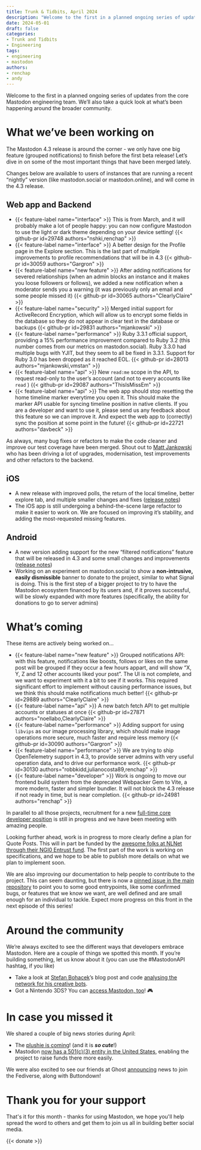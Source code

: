 ```yaml
---
title: Trunk & Tidbits, April 2024
description: "Welcome to the first in a planned ongoing series of updates from the core Mastodon engineering team"
date: 2024-05-01
draft: false
categories:
- Trunk and Tidbits
- Engineering
tags:
- engineering
- mastodon
authors:
- renchap
- andy
---
```


Welcome to the first in a planned ongoing series of updates from the core Mastodon engineering team. We’ll also take a quick look at what’s been happening around the broader community.

# What we’ve been working on

The Mastodon 4.3 release is around the corner - we only have one big feature (grouped notifications) to finish before the first beta release! Let’s dive in on some of the most important things that have been merged lately.

Changes below are available to users of instances that are running a recent “nightly” version (like mastodon.social or mastodon.online), and will come in the 4.3 release.

## Web app and Backend

<div class="features-list">

- {{< feature-label name="interface" >}} This is from March, and it will probably make a lot of people happy: you can now configure Mastodon to use the light or dark theme depending on your device setting! {{< github-pr id=29748 authors="nshki,renchap" >}}
- {{< feature-label name="interface" >}} A better design for the Profile page in the Explore section. This is the last part of multiple improvements to profile recommendations that will be in 4.3 {{< github-pr id=30059 authors="Gargron" >}}
- {{< feature-label name="new feature" >}} After adding notifications for severed relationships (when an admin blocks an instance and it makes you loose followers or follows), we added a new notification when a moderator sends you a warning (it was previously only an email and some people missed it) {{< github-pr id=30065 authors="ClearlyClaire" >}}
- {{< feature-label name="security" >}} Merged initial support for ActiveRecord Encryption, which will allow us to encrypt some fields in the database so they do not appear in clear text in the database or backups {{< github-pr id=29831 authors="mjankowski" >}}
- {{< feature-label name="performance" >}} Ruby 3.3.1 official support, providing a 15% performance improvement compared to Ruby 3.2 (this number comes from our metrics on mastodon.social). Ruby 3.3.0 had multiple bugs with YJIT, but they seem to all be fixed in 3.3.1. Support for Ruby 3.0 has been dropped as it reached EOL. {{< github-pr id=28013 authors="mjankowski,vmstan" >}}
- {{< feature-label name="api" >}} New `read:me` scope in the API, to request read-only to the user’s account (and not to every accounts like `read` ) {{< github-pr id=29087 authors="ThisIsMissEm" >}}
- {{< feature-label name="api" >}} The web app should stop resetting the home timeline marker everytime you open it. This should make the marker API usable for syncing timeline position in native clients. If you are a developer and want to use it, please send us any feedback about this feature so we can improve it. And expect the web app to (correctly) sync the position at some point in the future! {{< github-pr id=22721 authors="davbeck" >}}

</div>

As always, many bug fixes or refactors to make the code cleaner and improve our test coverage have been merged. Shout out to [Matt Jankowski](https://cyber.digital-cache.cloud/@matt) who has been driving a lot of upgrades, modernisation, test improvements and other refactors to the backend.

## iOS

- A new release with improved polls, the return of the local timeline, better explore tab, and multiple smaller changes and fixes ([release notes](https://github.com/mastodon/mastodon-ios/releases/tag/2024.4))
- The iOS app is still undergoing a behind-the-scene large refactor to make it easier to work on. We are focused on improving it’s stability, and adding the most-requested missing features.

## Android

- A new version adding support for the new “filtered notifications” feature that will be released in 4.3 and some small changes and improvements ([release notes](https://github.com/mastodon/mastodon-android/releases/tag/v2.5.0))
- Working on an experiment on mastodon.social to show a **non-intrusive, easily dismissible** banner to donate to the project, similar to what Signal is doing. This is the first step of a bigger project to try to have the Mastodon ecosystem financed by its users and, if it proves successful, will be slowly expanded with more features (specifically, the ability for donations to go to server admins)

# What’s coming

These items are actively being worked on…

<div class="features-list">

- {{< feature-label name="new feature" >}} Grouped notifications API: with this feature, notifications like boosts, follows or likes on the same post will be grouped if they occur a few hours appart, and will show “X, Y, Z and 12 other accounts liked your post”. The UI is not complete, and we want to experiment with it a bit to see if it works. This required significant effort to implement without causing performance issues, but we think this should make notifications much better! {{< github-pr id=29889 authors="ClearlyClaire" >}}
- {{< feature-label name="api" >}} A new batch fetch API to get multiple accounts or statuses at once {{< github-pr id=27871 authors="noellabo,ClearlyClaire" >}}
- {{< feature-label name="performance" >}} Adding support for using `libvips` as our image processing library, which should make image operations more secure, much faster and require less memory {{< github-pr id=30090 authors="Gargron" >}}
- {{< feature-label name="performance" >}} We are trying to ship OpenTelemetry support in 4.3, to provide server admins with very useful operation data, and to drive our performance work. {{< github-pr id=30130 authors="robbkidd,julianocosta89,renchap" >}}
- {{< feature-label name="developer" >}} Work is ongoing to move our frontend build system from the deprecated Webpacker Gem to Vite, a more modern, faster and simpler bundler. It will not block the 4.3 release if not ready in time, but is near completion. {{< github-pr id=24981 authors="renchap" >}}

</div>

In parallel to all those projects, recruitment for a new [full-time core developer position](https://jobs.ashbyhq.com/mastodon/de1e4d8a-5639-4b6a-86d7-97bd9c768b02) is still in progress and we have been meeting with amazing people.

Looking further ahead, work is in progress to more clearly define a plan for Quote Posts. This will in part be funded by the [awesome folks at NLNet through their NGI0 Entrust fund](https://nlnet.nl/project/Mastodon-Quoting/). The first part of the work is working on specifications, and we hope to be able to publish more details on what we plan to implement soon.

We are also improving our documentation to help people to contribute to the project. This can seem daunting, but there is now a [pinned issue in the main repository](https://github.com/mastodon/mastodon/issues/30167) to point you to some good entrypoints, like some confirmed bugs, or features that we know we want, are well defined and are small enough for an individual to tackle. Expect more progress on this front in the next episode of this series!

# Around the community

We’re always excited to see the different ways that developers embrace Mastodon. Here are a couple of things we spotted this month. If you’re building something, let us know about it (you can use the #MastodonAPI hashtag, if you like)

- Take a look at [Stefan Bohacek](https://stefanbohacek.online/@stefan)’s blog post and code [analysing the network for his creative bots](https://stefanbohacek.com/blog/analyzing-fediverse-followers/).
- Got a Nintendo 3DS? You can [access Mastodon, too](https://wetdry.world/@760ceb3b9c0ba4872cadf3ce35a7a4/112338857837231408)! 🎮

# In case you missed it

We shared a couple of big news stories during April:

- The [plushie is coming](https://blog.joinmastodon.org/2024/04/mastodon-stuffed-toy-coming-soon/)! (and it is ***so cute***!)
- Mastodon [now has a 501(c)(3) entity in the United States](https://blog.joinmastodon.org/2024/04/mastodon-forms-new-u.s.-non-profit/), enabling the project to raise funds there more easily.

We were also excited to see our friends at Ghost [announcing](https://activitypub.ghost.org/) news to join the Fediverse, along with Buttondown!

# Thank you for your support

That's it for this month - thanks for using Mastodon, we hope you'll help spread the word to others and get them to join us all in building better social media.

{{< donate >}}
